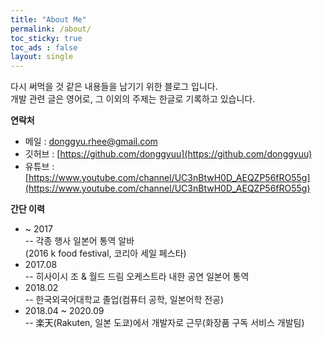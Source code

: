 ```yaml
---
title: "About Me"
permalink: /about/
toc_sticky: true
toc_ads : false
layout: single
---
```

  
다시 써먹을 것 같은 내용들을 남기기 위한 블로그 입니다.  
개발 관련 글은 영어로, 그 이외의 주제는 한글로 기록하고 있습니다.  
  
**연락처**
- 메일 : [donggyu.rhee@gmail.com](donggyu.rhee@gmail.com)
- 깃허브 : [https://github.com/donggyuu](https://github.com/donggyuu)
- 유튜브 : [https://www.youtube.com/channel/UC3nBtwH0D_AEQZP56fRO55g](https://www.youtube.com/channel/UC3nBtwH0D_AEQZP56fRO55g)


**간단 이력**  
- ~ 2017   
-- 각종 행사 일본어 통역 알바  
(2016 k food festival, 코리아 세일 페스타)
- 2017.08    
-- 히사이시 조 & 월드 드림 오케스트라 내한 공연 일본어 통역
- 2018.02    
-- 한국외국어대학교 졸업(컴퓨터 공학, 일본어학 전공)  
- 2018.04 ~ 2020.09   
-- 楽天(Rakuten, 일본 도쿄)에서 개발자로 근무(화장품 구독 서비스 개발팀)
